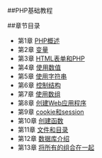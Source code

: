 ##PHP基础教程

##章节目录
- 第1章 [PHP概述](./Chapter1/Chapter1.md)
- 第2章 [变量](./Chapter2/Chapter2.md)
- 第3章 [HTML表单和PHP](./Chapter3/Chapter3.md)
- 第4章 [使用数值](./Chapter4/Chapter4.md)
- 第5章 [使用字符串](./Chapter5/Chapter5.md)
- 第6章 [控制结构](./Chapter6/Chapter6.md)
- 第7章 [使用数组](./Chapter7/Chapter7.md)
- 第8章 [创建Web应用程序](./Chapter8/Chapter8.md)
- 第9章 [cookie和session](./Chapter9/Chapter9.md)
- 第10章 [创建函数](./Chapter10/Chapter10.md)
- 第11章 [文件和目录](./Chapter11/Chapter11.md)
- 第12章 [数据库介绍](./Chapter12/Chapter12.md)
- 第13章 [将所有的组合在一起](./Chapter13/Chapter13.md)
